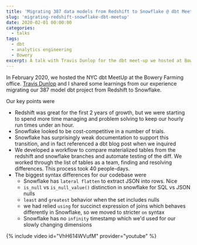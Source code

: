 ```yaml
---
title: 'Migrating 387 data models from Redshift to Snowflake @ dbt Meetup'
slug: 'migrating-redshift-snowflake-dbt-meetup'
date: 2020-02-01 00:00:00
categories:
  - talks
tags:
  - dbt
  - analytics engineering
  - Bowery
excerpt: A talk with Travis Dunlop for the dbt meet-up we hosted at Bowery. We shared revelations from our experiencing of migrating our dbt project from Redshift to Snowflake.
---
```


In February 2020, we hosted the NYC dbt MeetUp at the Bowery Farming office. [Travis Dunlop](https://www.linkedin.com/in/travis-dunlop/) and I shared some learnings from our experience migrating our 387 model dbt project from Redshift to Snowflake. 

Our key points were
- Redshift was great for the first 2 years of growth, but we were starting to spend more time managing and problem solving to keep our hourly run times under an hour.
- Snowflake looked to be cost-competitive in a number of trials.
- Snowflake has surprisingly weak documentation to support this transition, and in fact referenced a dbt blog post when we inquired
- We developed a workflow to compare materialized tables from the redshift and snowflake branches and automate testing of the diff. We worked through the list of tables as a team, finding and resolving differences. This process took 40 people-days.
- The biggest syntax differences for our codebase were
    - Snowflake has `lateral flatten` to extract JSON into rows. Nice
    - `is_null` vs `is_null_value()` distinction in snowflake for SQL vs JSON nulls
    - `least` and `greatest` behavior when the set includes nulls
    - we had relied `using` for succinct expression of joins which behaves differently in Snowflake, so we moved to stricter `on` syntax
    - Snowflake has no `infinity` timestamp which we'd used for our slowly changing dimensions

{% include video id="VhH614WVufM" provider="youtube" %}

